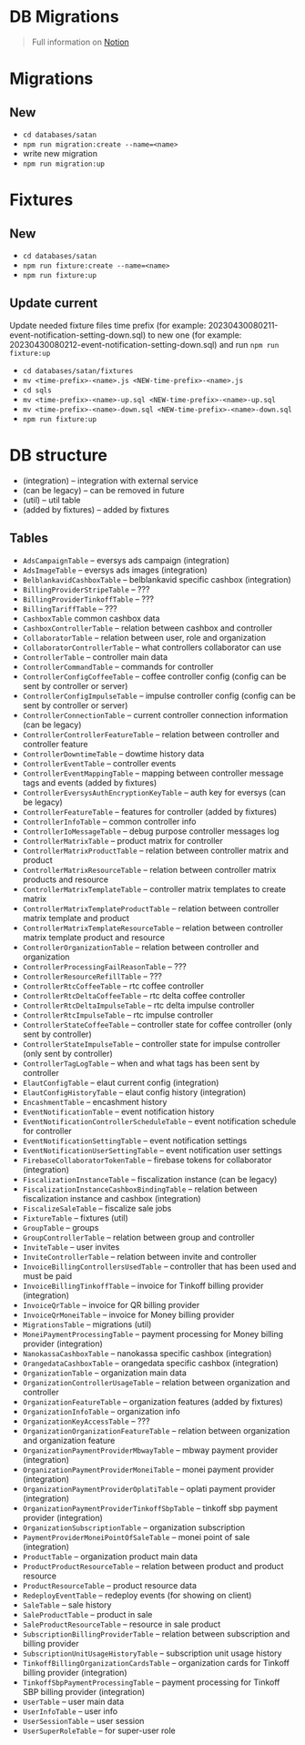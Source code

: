 # DB Migrations

> Full information on [Notion](https://www.notion.so/yuccadigital/Migrations-aea7924de34a40158023d6d7ac3d40b8)

# Migrations

## New

- `cd databases/satan`
- `npm run migration:create --name=<name>`
- write new migration
- `npm run migration:up`

# Fixtures

## New

- `cd databases/satan`
- `npm run fixture:create --name=<name>`
- `npm run fixture:up`

## Update current

Update needed fixture files time prefix (for example: 20230430080211-event-notification-setting-down.sql) to new one (for example: 20230430080212-event-notification-setting-down.sql) and run `npm run fixture:up`

- `cd databases/satan/fixtures`
- `mv <time-prefix>-<name>.js <NEW-time-prefix>-<name>.js`
- `cd sqls`
- `mv <time-prefix>-<name>-up.sql <NEW-time-prefix>-<name>-up.sql `
- `mv <time-prefix>-<name>-down.sql <NEW-time-prefix>-<name>-down.sql `
- `npm run fixture:up`

# DB structure

- (integration) – integration with external service
- (can be legacy) – can be removed in future
- (util) – util table
- (added by fixtures) – added by fixtures

## Tables

- `AdsCampaignTable` – eversys ads campaign (integration)
- `AdsImageTable` – eversys ads images (integration)
- `BelblankavidCashboxTable` – belblankavid specific cashbox (integration)
- `BillingProviderStripeTable` – ???
- `BillingProviderTinkoffTable` – ???
- `BillingTariffTable` – ???
- `CashboxTable` common cashbox data
- `CashboxControllerTable` – relation between cashbox and controller
- `CollaboratorTable` – relation between user, role and organization
- `CollaboratorControllerTable` – what controllers collaborator can use
- `ControllerTable` – controller main data
- `ControllerCommandTable` – commands for controller
- `ControllerConfigCoffeeTable` – coffee controller config (config can be sent by controller or server)
- `ControllerConfigImpulseTable` – impulse controller config (config can be sent by controller or server)
- `ControllerConnectionTable` – current controller connection information (can be legacy)
- `ControllerControllerFeatureTable` – relation between controller and controller feature
- `ControllerDowntimeTable` – dowtime history data
- `ControllerEventTable` – controller events
- `ControllerEventMappingTable` – mapping between controller message tags and events (added by fixtures)
- `ControllerEversysAuthEncryptionKeyTable` – auth key for eversys (can be legacy)
- `ControllerFeatureTable` – features for controller (added by fixtures)
- `ControllerInfoTable` – common controller info
- `ControllerIoMessageTable` – debug purpose controller messages log
- `ControllerMatrixTable` – product matrix for controller
- `ControllerMatrixProductTable` – relation between controller matrix and product
- `ControllerMatrixResourceTable` – relation between controller matrix products and resource
- `ControllerMatrixTemplateTable` – controller matrix templates to create matrix
- `ControllerMatrixTemplateProductTable` – relation between controller matrix template and product
- `ControllerMatrixTemplateResourceTable` – relation between controller matrix template product and resource
- `ControllerOrganizationTable` – relation between controller and organization
- `ControllerProcessingFailReasonTable` – ???
- `ControllerResourceRefillTable` – ???
- `ControllerRtcCoffeeTable` – rtc coffee controller
- `ControllerRtcDeltaCoffeeTable` – rtc delta coffee controller
- `ControllerRtcDeltaImpulseTable` – rtc delta impulse controller
- `ControllerRtcImpulseTable` – rtc impulse controller
- `ControllerStateCoffeeTable` – controller state for coffee controller (only sent by controller)
- `ControllerStateImpulseTable` – controller state for impulse controller (only sent by controller)
- `ControllerTagLogTable` – when and what tags has been sent by controller
- `ElautConfigTable` – elaut current config (integration)
- `ElautConfigHistoryTable` – elaut config history (integration)
- `EncashmentTable` – encashment history
- `EventNotificationTable` – event notification history
- `EventNotificationControllerScheduleTable` – event notification schedule for controller
- `EventNotificationSettingTable` – event notification settings
- `EventNotificationUserSettingTable` – event notification user settings
- `FirebaseCollaboratorTokenTable` – firebase tokens for collaborator (integration)
- `FiscalizationInstanceTable` – fiscalization instance (can be legacy)
- `FiscalizationInstanceCashboxBindingTable` – relation between fiscalization instance and cashbox (integration)
- `FiscalizeSaleTable` – fiscalize sale jobs
- `FixtureTable` – fixtures (util)
- `GroupTable` – groups
- `GroupControllerTable` – relation between group and controller
- `InviteTable` – user invites
- `InviteControllerTable` – relation between invite and controller
- `InvoiceBillingControllersUsedTable` – controller that has been used and must be paid
- `InvoiceBillingTinkoffTable` – invoice for Tinkoff billing provider (integration)
- `InvoiceQrTable` – invoice for QR billing provider
- `InvoiceQrMoneiTable` – invoice for Money billing provider
- `MigrationsTable` – migrations (util)
- `MoneiPaymentProcessingTable` – payment processing for Money billing provider (integration)
- `NanokassaCashboxTable` – nanokassa specific cashbox (integration)
- `OrangedataCashboxTable` – orangedata specific cashbox (integration)
- `OrganizationTable` – organization main data
- `OrganizationControllerUsageTable` – relation between organization and controller
- `OrganizationFeatureTable` – organization features (added by fixtures)
- `OrganizationInfoTable` – organization info
- `OrganizationKeyAccessTable` – ???
- `OrganizationOrganizationFeatureTable` – relation between organization and organization feature
- `OrganizationPaymentProviderMbwayTable` – mbway payment provider (integration)
- `OrganizationPaymentProviderMoneiTable` – monei payment provider (integration)
- `OrganizationPaymentProviderOplatiTable` – oplati payment provider (integration)
- `OrganizationPaymentProviderTinkoffSbpTable` – tinkoff sbp payment provider (integration)
- `OrganizationSubscriptionTable` – organization subscription
- `PaymentProviderMoneiPointOfSaleTable` – monei point of sale (integration)
- `ProductTable` – organization product main data
- `ProductProductResourceTable` – relation between product and product resource
- `ProductResourceTable` – product resource data
- `RedeployEventTable` – redeploy events (for showing on client)
- `SaleTable` – sale history
- `SaleProductTable` – product in sale
- `SaleProductResourceTable` – resource in sale product
- `SubscriptionBillingProviderTable` – relation between subscription and billing provider
- `SubscriptionUnitUsageHistoryTable` – subscription unit usage history
- `TinkoffBillingOrganizationCardsTable` – organization cards for Tinkoff billing provider (integration)
- `TinkoffSbpPaymentProcessingTable` – payment processing for Tinkoff SBP billing provider (integration)
- `UserTable` – user main data
- `UserInfoTable` – user info
- `UserSessionTable` – user session
- `UserSuperRoleTable` – for super-user role